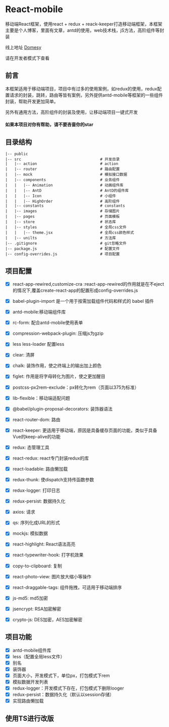 # React-mobile
  移动端React框架，使用react + redux + reack-keeper打造移动端框架，本框架主要是个人博客，里面有文章，antd的使用，web技术栈，jS方法，高阶组件等封装

  线上地址 [Domesy](http://www.domesy.cn/#/)

  请在开发者模式下查看

## 前言
  本框架适用于移动端项目，项目中有过多的使用案例，如redux的使用，redux配置请求的封装，跳转，路由等皆有案例，另外提供antd-mobile等框架的一些组件封装，帮助开发更加简单。

  另外有通用方法，高阶组件的封装及使用，让移动端项目一键式开发


#### 如果本项目对你有帮助，请不要吝啬你的star

## 目录结构
    |-- public                                
    |-- src                                   # 开发目录
    |   |-- action                            # action
    |   |-- router                            # 路由配置
    |   |-- mock                              # 模拟接口数据
    |   |-- components                        # 业务组件
    |   |   |-- Animation                     # 动画组件库
    |   |   |-- AntD                          # AntD的组件库
    |   |   |-- Icon                          # 小组件
    |   |   |-- HighOrder                     # 高阶组件
    |   |-- constants                         # constants
    |   |-- images                            # 存储图片 
    |   |-- pages                             # 页面模板
    |   |-- store                             # 状态库
    |   |-- styles                            # 全局css文件
    |   |   |-- theme.jsx                     # 全局css颜色样式
    |   |-- unilts                            # 方法库
    |-- .gitignore                            # git忽略文件
    |-- package.js                            # 配置文件
    |-- config-overrides.js                   # 项目配置
## 项目配置

  - [x] react-app-rewired,customize-cra :react-app-rewired的作用就是在不eject的情况下,覆盖create-react-app的配置形成config-overrides.js
  - [x] babel-plugin-import 是一个用于按需加载组件代码和样式的 babel 插件
  - [x] antd-mobile:移动端组件库
  - [x] rc-form: 配合antd-mobile使用表单
  - [x] compression-webpack-plugin:  压缩js为gzip
  - [x] less less-loader 配置less
  - [x] clear: 清屏
  - [x] chalk: 装饰作用，使之终端上的输出加上颜色
  - [x] figlet: 作用是将字母转化为图片，使之更加醒目
  - [x] postcss-px2rem-exclude：px转化为rem（页面以375为标准）
  - [x] lib-flexible：移动端适配问题
  - [x] @babel/plugin-proposal-decorators: 装饰器语法
  - [x] react-router-dom: 路由
  - [x] react-keeper: 更适用于移动端，原因是具备缓存页面的功能，类似于具备Vue的keep-alive的功能
  - [x] redux: 态管理工具
  - [x] react-redux: react专门封装redux的库
  - [x] react-loadable: 路由懒加载
  - [x] redux-thunk: 使dispatch支持传函数参数
  - [x] redux-logger: 打印日志
  - [x] redux-persist: 数据持久化
  - [x] axios: 请求
  - [x] qs: 序列化成URL的形式
  - [x] mockjs: 模拟数据
  - [x] react-highlight: React语法高亮
  - [x] react-typewriter-hook: 打字机效果
  - [x] copy-to-clipboard: 复制
  - [x] react-photo-view: 图片放大缩小等操作
  - [x] react-draggable-tags: 组件拖拽，可适用于移动端排序
  - [x] js-md5: md5加密
  - [x] jsencrypt: RSA加密解密
  - [x] crypto-js: DES加密，AES加密解密


## 项目功能

  - [x] antd-mobile组件库
  - [x] less（配置全局less文件）
  - [x] 别名
  - [x] 装饰器
  - [x] 页面大小，开发模式下，单位px，打包模式下rem
  - [x] 模拟数据开发列表
  - [x] redux-logger：开发模式下存在，打包模式下删除looger
  - [x] redux-persist：数据持久化（默认以session存储）
  - [x] 实现路由懒加载

## 使用TS进行改版